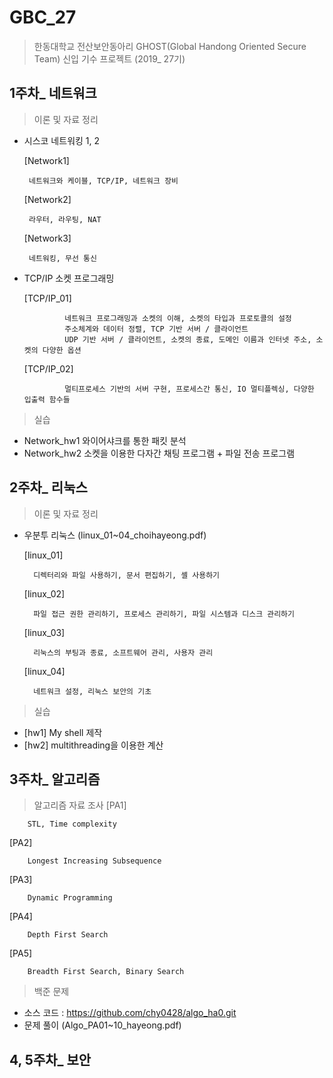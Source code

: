 # GBC_27
> 한동대학교 전산보안동아리 GHOST(Global Handong Oriented Secure Team) 신입 기수 프로젝트 (2019_ 27기)

## 1주차_ 네트워크
>  이론 및 자료 정리
-  시스코 네트워킹 1, 2

    [Network1] 
    
        네트워크와 케이블, TCP/IP, 네트워크 장비
  
    [Network2] 
    
        라우터, 라우팅, NAT
  
    [Network3] 
    
        네트워킹, 무선 통신
  
-  TCP/IP 소켓 프로그래밍

    [TCP/IP_01] 
    
                네트워크 프로그래밍과 소켓의 이해, 소켓의 타입과 프로토콜의 설정
                주소체계와 데이터 정렬, TCP 기반 서버 / 클라이언트
                UDP 기반 서버 / 클라이언트, 소켓의 종료, 도메인 이름과 인터넷 주소, 소켓의 다양한 옵션
                
    [TCP/IP_02] 
    
                멀티프로세스 기반의 서버 구현, 프로세스간 통신, IO 멀티플렉싱, 다양한 입출력 함수들
              
> 실습
- Network_hw1 
  와이어샤크를 통한 패킷 분석
- Network_hw2
  소켓을 이용한 다자간 채팅 프로그램 + 파일 전송 프로그램

## 2주차_ 리눅스
> 이론 및 자료 정리
- 우분투 리눅스 (linux_01~04_choihayeong.pdf)

  [linux_01] 
  
        디렉터리와 파일 사용하기, 문서 편집하기, 셸 사용하기
  
  [linux_02] 
        
        파일 접근 권한 관리하기, 프로세스 관리하기, 파일 시스템과 디스크 관리하기
  
  [linux_03] 
  
        리눅스의 부팅과 종료, 소프트웨어 관리, 사용자 관리
  
  [linux_04] 
    
        네트워크 설정, 리눅스 보안의 기초

> 실습
- [hw1] My shell 제작
- [hw2] multithreading을 이용한 계산

## 3주차_ 알고리즘
> 알고리즘 자료 조사
  [PA1]
        
        STL, Time complexity     
  [PA2]
        
        Longest Increasing Subsequence
  [PA3]
        
        Dynamic Programming
  [PA4]
        
        Depth First Search
  [PA5]
        
        Breadth First Search, Binary Search

> 백준 문제
  - 소스 코드 : https://github.com/chy0428/algo_ha0.git
  - 문제 풀이 (Algo_PA01~10_hayeong.pdf)
  
## 4, 5주차_ 보안
